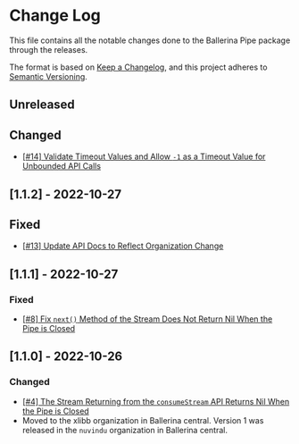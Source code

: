 # Change Log
This file contains all the notable changes done to the Ballerina Pipe package through the releases.

The format is based on [Keep a Changelog](https://keepachangelog.com/en/1.0.0/), and this project adheres to [Semantic Versioning](https://semver.org/spec/v2.0.0.html).

## Unreleased

## Changed
- [[#14] Validate Timeout Values and Allow `-1` as a Timeout Value for Unbounded API Calls](https://github.com/xlibb/module-pipe/issues/14)

## [1.1.2] - 2022-10-27

## Fixed
- [[#13] Update API Docs to Reflect Organization Change](https://github.com/xlibb/module-pipe/issues/13)

## [1.1.1] - 2022-10-27

### Fixed
- [[#8] Fix `next()` Method of the Stream Does Not Return Nil When the Pipe is Closed](https://github.com/xlibb/module-pipe/issues/8)

## [1.1.0] - 2022-10-26

### Changed
- [[#4] The Stream Returning from the `consumeStream` API Returns Nil When the Pipe is Closed](https://github.com/xlibb/module-pipe/issues/4)
- Moved to the xlibb organization in Ballerina central. Version 1 was released in the `nuvindu` organization in Ballerina central.
